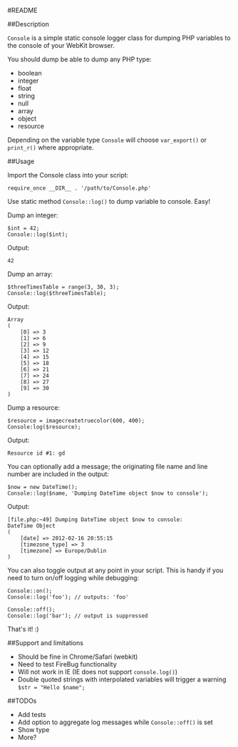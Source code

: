 #README

##Description

`Console` is a simple static console logger class for 
dumping PHP variables to the console of your WebKit browser.

You should dump be able to dump any PHP type:

* boolean
* integer
* float
* string
* null
* array
* object
* resource

Depending on the variable type `Console` will choose 
`var_export()` or `print_r()` where appropriate.

##Usage

Import the Console class into your script:

    require_once __DIR__ . '/path/to/Console.php'

Use static method `Console::log()` to dump variable to console. Easy!

Dump an integer:

    $int = 42;
    Console::log($int); 

Output:

    42

Dump an array:

    $threeTimesTable = range(3, 30, 3);
    Console::log($threeTimesTable);

Output:

    Array
    (
        [0] => 3
        [1] => 6
        [2] => 9
        [3] => 12
        [4] => 15
        [5] => 18
        [6] => 21
        [7] => 24
        [8] => 27
        [9] => 30
    )
    
Dump a resource:

    $resource = imagecreatetruecolor(600, 400);
    Console:log($resource);
    
Output:

    Resource id #1: gd

You can optionally add a message; the originating 
file name and line number are included in the output:

    $now = new DateTime();
    Console::log($name, 'Dumping DateTime object $now to console');

Output:

    [file.php:~49] Dumping DateTime object $now to console:
    DateTime Object
    (
        [date] => 2012-02-16 20:55:15
        [timezone_type] => 3
        [timezone] => Europe/Dublin
    )

You can also toggle output at any point in your script. This 
is handy if you need to turn on/off logging while debugging:

    Console::on();
    Console::log('foo'); // outputs: 'foo'

    Console::off();
    Console::log('bar'); // output is suppressed

That's it! :)

##Support and limitations

* Should be fine in Chrome/Safari (webkit)
* Need to test FireBug functionality
* Will not work in IE (IE does not support `console.log()`)
* Double quoted strings with interpolated variables will trigger a warning `$str = "Hello $name";`

##TODOs

* Add tests
* Add option to aggregate log messages while `Console::off()` is set
* Show type 
* More?

